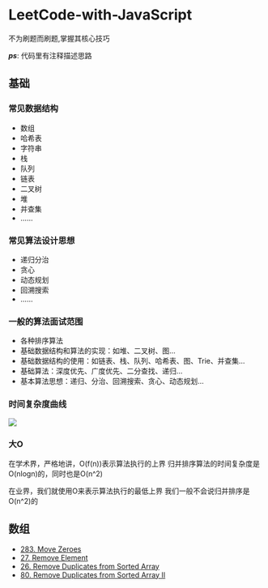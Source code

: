 # LeetCode-with-JavaScript

不为刷题而刷题,掌握其核心技巧

***ps***: 代码里有注释描述思路

## 基础

### 常见数据结构
- 数组
- 哈希表
- 字符串
- 栈
- 队列
- 链表
- 二叉树
- 堆
- 并查集
- ……

### 常见算法设计思想
- 递归分治
- 贪心
- 动态规划
- 回溯搜索
- ……

### 一般的算法面试范围
- 各种排序算法
- 基础数据结构和算法的实现：如堆、二叉树、图…
- 基础数据结构的使用：如链表、栈、队列、哈希表、图、Trie、并查集…
- 基础算法：深度优先、广度优先、二分查找、递归…
- 基本算法思想：递归、分治、回溯搜索、贪心、动态规划…

### 时间复杂度曲线
![](http://owmwcm8n4.bkt.clouddn.com/20180930145521.png)

### 大O

在学术界，严格地讲，O(f(n))表示算法执行的上界
归并排序算法的时间复杂度是O(nlogn)的，同时也是O(n^2)

在业界，我们就使用O来表示算法执行的最低上界
我们一般不会说归并排序是O(n^2)的

## 数组

- [283. Move Zeroes](https://leetcode.com/problems/move-zeroes/)
- [27. Remove Element](https://leetcode.com/problems/remove-element/)
- [26. Remove Duplicates from Sorted Array](https://leetcode.com/problems/remove-duplicates-from-sorted-array/)
- [80. Remove Duplicates from Sorted Array II](https://leetcode.com/problems/remove-duplicates-from-sorted-array-ii/)

